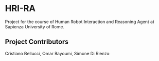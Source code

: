 # HRI-RA
Project for the course of Human Robot Interaction and Reasoning Agent at Sapienza University of Rome.

## Project Contributors
Cristiano Bellucci, Omar Bayoumi, Simone Di Rienzo
